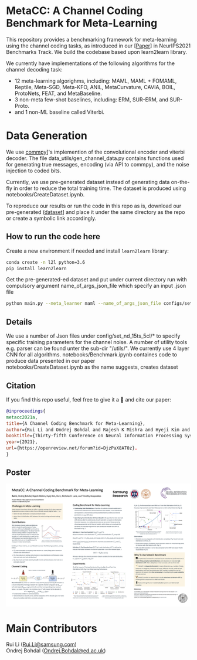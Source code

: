 # MetaCC: A Channel Coding Benchmark for Meta-Learning

This repository provides a benchmarking framework for meta-learning using the channel coding tasks, as introduced in our [[Paper](https://arxiv.org/pdf/2107.07579.pdf)] in NeurIPS2021 Benchmarks Track. We build the codebase based upon learn2learn library.  

We currently have implementations of the following algorithms for the channel decoding task:   
- 12 meta-learning algorighms, including: MAML, MAML + FOMAML, Reptile, Meta-SGD, Meta-KFO, ANIL, MetaCurvature, CAVIA, BOIL, ProtoNets, FEAT, and MetaBaseline.  
- 3 non-meta few-shot baselines, including: ERM, SUR-ERM, and SUR-Proto.   
- and 1 non-ML baseline called Viterbi.  

# Data Generation  
We use [commpy](https://github.com/veeresht/CommPy/blob/master/doc/index.rst)]'s implemention of the convolutional encoder and viterbi decoder. 
The file data_utils/gen_channel_data.py contains functions used for generating true messages, encoding (via API to commpy), and the noise injection to coded bits. 

Currently, we use pre-generated dataset instead of generating data on-the-fly in order to reduce the total training time. The dataset is produced using notebooks/CreateDataset.ipynb. 

To reproduce our results or run the code in this repo as is, download our pre-generated ([dataset](https://drive.google.com/drive/folders/1d5Txip4sryfL4kIv-PY3AjzJcwa2qiMK)] and place it under the same directory as the repo or create a symbolic link accordingly.

## How to run the code here  
Create a new environment if needed and install ``learn2learn`` library:  
```bash
conda create -n l2l python=3.6
pip install learn2learn
```
Get the pre-generated-ed dataset and put under current directory run with compulsory argument name_of_args_json_file which specify an input .json file  

```bash
python main.py --meta_learner maml --name_of_args_json_file configs/set_nd_15ts_5cls/awgn_mid_higher.json  
```

## Details
We use a number of Json files under config/set_nd_15ts_5cl/* to specify specific training parameters for the channel noise. A number of utility tools e.g. parser can be found unter the sub-dir "/utils/". We currently use 4 layer CNN for all algorithms. 
notebooks/Benchmark.ipynb containes code to produce data presented in our paper  
notebooks/CreateDataset.ipynb as the name suggests, creates dataset


## Citation
If you find this repo useful, feel free to give it a :star2: and cite our paper:  

```bibtex
@inproceedings{
metacc2021a,  
title={A Channel Coding Benchmark for Meta-Learning},  
author={Rui Li and Ondrej Bohdal and Rajesh K Mishra and Hyeji Kim and Da Li and Nicholas Donald Lane and Timothy Hospedales},  
booktitle={Thirty-fifth Conference on Neural Information Processing Systems Datasets and Benchmarks Track},  
year={2021},  
url={https://openreview.net/forum?id=DjzPaX8AT0z}. 
}
```

## Poster 

![poster](./docs/NeurIPS21_poster.png)

# Main Contributors 
Rui Li (Rui.Li@samsung.com)   
Ondrej Bohdal (Ondrej.Bohdal@ed.ac.uk)  
